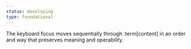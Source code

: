 ```yaml
---
status: developing
type: foundational
---
```


The keyboard focus moves sequentially through :term[content] in an order and way that preserves meaning and operability.